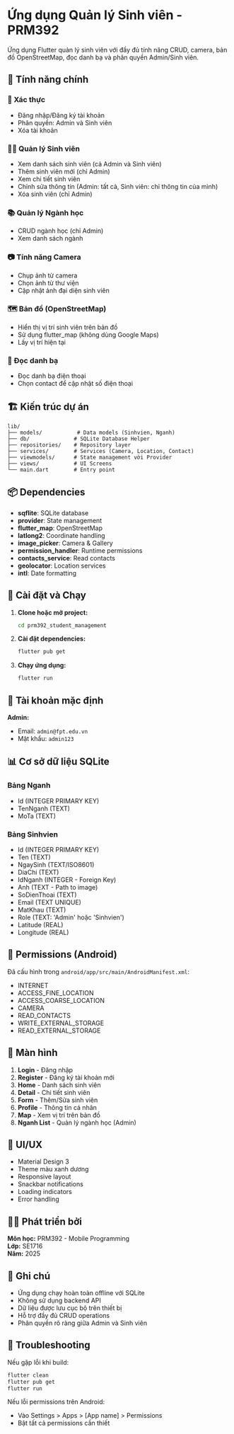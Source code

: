 # Ứng dụng Quản lý Sinh viên - PRM392

Ứng dụng Flutter quản lý sinh viên với đầy đủ tính năng CRUD, camera, bản đồ OpenStreetMap, đọc danh bạ và phân quyền Admin/Sinh viên.

## 🎯 Tính năng chính

### 🔐 Xác thực
- Đăng nhập/Đăng ký tài khoản
- Phân quyền: Admin và Sinh viên
- Xóa tài khoản

### 👨‍🎓 Quản lý Sinh viên
- Xem danh sách sinh viên (cả Admin và Sinh viên)
- Thêm sinh viên mới (chỉ Admin)
- Xem chi tiết sinh viên
- Chỉnh sửa thông tin (Admin: tất cả, Sinh viên: chỉ thông tin của mình)
- Xóa sinh viên (chỉ Admin)

### 📚 Quản lý Ngành học
- CRUD ngành học (chỉ Admin)
- Xem danh sách ngành

### 📷 Tính năng Camera
- Chụp ảnh từ camera
- Chọn ảnh từ thư viện
- Cập nhật ảnh đại diện sinh viên

### 🗺️ Bản đồ (OpenStreetMap)
- Hiển thị vị trí sinh viên trên bản đồ
- Sử dụng flutter_map (không dùng Google Maps)
- Lấy vị trí hiện tại

### 📱 Đọc danh bạ
- Đọc danh bạ điện thoại
- Chọn contact để cập nhật số điện thoại

## 🏗️ Kiến trúc dự án

```
lib/
├── models/           # Data models (Sinhvien, Nganh)
├── db/              # SQLite Database Helper
├── repositories/    # Repository layer
├── services/        # Services (Camera, Location, Contact)
├── viewmodels/      # State management với Provider
├── views/           # UI Screens
└── main.dart        # Entry point
```

## 📦 Dependencies

- **sqflite**: SQLite database
- **provider**: State management
- **flutter_map**: OpenStreetMap
- **latlong2**: Coordinate handling
- **image_picker**: Camera & Gallery
- **permission_handler**: Runtime permissions
- **contacts_service**: Read contacts
- **geolocator**: Location services
- **intl**: Date formatting

## 🚀 Cài đặt và Chạy

1. **Clone hoặc mở project:**
   ```bash
   cd prm392_student_management
   ```

2. **Cài đặt dependencies:**
   ```bash
   flutter pub get
   ```

3. **Chạy ứng dụng:**
   ```bash
   flutter run
   ```

## 🔑 Tài khoản mặc định

**Admin:**
- Email: `admin@fpt.edu.vn`
- Mật khẩu: `admin123`

## 📊 Cơ sở dữ liệu SQLite

### Bảng Nganh
- Id (INTEGER PRIMARY KEY)
- TenNganh (TEXT)
- MoTa (TEXT)

### Bảng Sinhvien
- Id (INTEGER PRIMARY KEY)
- Ten (TEXT)
- NgaySinh (TEXT/ISO8601)
- DiaChi (TEXT)
- IdNganh (INTEGER - Foreign Key)
- Anh (TEXT - Path to image)
- SoDienThoai (TEXT)
- Email (TEXT UNIQUE)
- MatKhau (TEXT)
- Role (TEXT: 'Admin' hoặc 'Sinhvien')
- Latitude (REAL)
- Longitude (REAL)

## 🔐 Permissions (Android)

Đã cấu hình trong `android/app/src/main/AndroidManifest.xml`:
- INTERNET
- ACCESS_FINE_LOCATION
- ACCESS_COARSE_LOCATION
- CAMERA
- READ_CONTACTS
- WRITE_EXTERNAL_STORAGE
- READ_EXTERNAL_STORAGE

## 📱 Màn hình

1. **Login** - Đăng nhập
2. **Register** - Đăng ký tài khoản mới
3. **Home** - Danh sách sinh viên
4. **Detail** - Chi tiết sinh viên
5. **Form** - Thêm/Sửa sinh viên
6. **Profile** - Thông tin cá nhân
7. **Map** - Xem vị trí trên bản đồ
8. **Nganh List** - Quản lý ngành học (Admin)

## 🎨 UI/UX

- Material Design 3
- Theme màu xanh dương
- Responsive layout
- Snackbar notifications
- Loading indicators
- Error handling

## 👨‍💻 Phát triển bởi

**Môn học:** PRM392 - Mobile Programming  
**Lớp:** SE1716  
**Năm:** 2025

## 📝 Ghi chú

- Ứng dụng chạy hoàn toàn offline với SQLite
- Không sử dụng backend API
- Dữ liệu được lưu cục bộ trên thiết bị
- Hỗ trợ đầy đủ CRUD operations
- Phân quyền rõ ràng giữa Admin và Sinh viên

## 🐛 Troubleshooting

Nếu gặp lỗi khi build:
```bash
flutter clean
flutter pub get
flutter run
```

Nếu lỗi permissions trên Android:
- Vào Settings > Apps > [App name] > Permissions
- Bật tất cả permissions cần thiết
